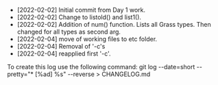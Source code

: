 * [2022-02-02] Initial commit from Day 1 work.
* [2022-02-02] Change to listold() and list1().
* [2022-02-02] Addition of num() function.  Lists all Grass types. Then changed for all types as second arg.
* [2022-02-04] move of working files to etc folder.
* [2022-02-04] Removal of '-c's
* [2022-02-04] reapplied first '-c'.

To create this log use the following command:
git log --date=short --pretty="* [%ad] %s" --reverse > CHANGELOG.md

